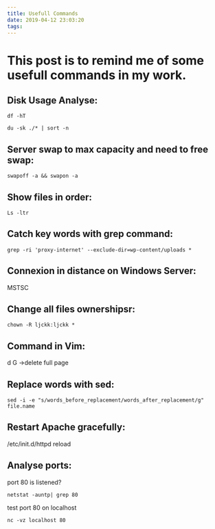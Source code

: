 ```yaml
---
title: Usefull Commands
date: 2019-04-12 23:03:20
tags:
---
```


# This post is to remind me of some usefull commands in my work.



## Disk Usage Analyse: 

~~~shell
df -hT 
~~~

~~~shell
du -sk ./* | sort -n
~~~


## Server swap to max capacity and need to free swap: 

~~~shell
swapoff -a && swapon -a
~~~

## Show files in order: 

~~~shell
Ls -ltr
~~~

## Catch key words with grep command: 

~~~shell
grep -ri 'proxy-internet' --exclude-dir=wp-content/uploads *
~~~

## Connexion in distance on Windows Server: 
MSTSC


## Change all files ownershipsr: 

~~~shell
chown -R ljckk:ljckk *
~~~

## Command in Vim: 
d G  ->delete full page

## Replace words with sed: 

~~~shell
sed -i -e "s/words_before_replacement/words_after_replacement/g" file.name
~~~

## Restart Apache gracefully: 
/etc/init.d/httpd reload

## Analyse ports: 
port 80 is listened?
~~~shell
netstat -auntp| grep 80
~~~

test port 80 on localhost 
~~~shell
nc -vz localhost 80
~~~
